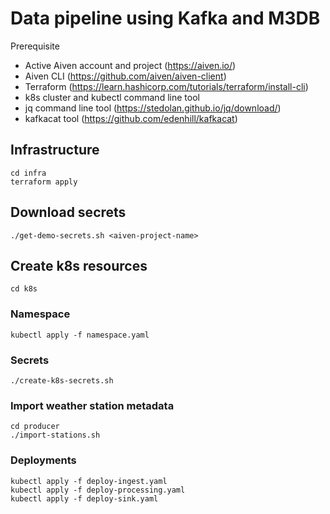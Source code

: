# Data pipeline using Kafka and M3DB

Prerequisite
- Active Aiven account and project (https://aiven.io/)
- Aiven CLI (https://github.com/aiven/aiven-client)
- Terraform (https://learn.hashicorp.com/tutorials/terraform/install-cli)
- k8s cluster and kubectl command line tool
- jq command line tool (https://stedolan.github.io/jq/download/)
- kafkacat tool (https://github.com/edenhill/kafkacat)

## Infrastructure
```
cd infra
terraform apply
````

## Download secrets
````
./get-demo-secrets.sh <aiven-project-name>
````

## Create k8s resources
````
cd k8s
````

### Namespace
```
kubectl apply -f namespace.yaml
```


### Secrets
```
./create-k8s-secrets.sh
```

### Import weather station metadata
```
cd producer
./import-stations.sh
```

### Deployments
```
kubectl apply -f deploy-ingest.yaml
kubectl apply -f deploy-processing.yaml
kubectl apply -f deploy-sink.yaml
```

